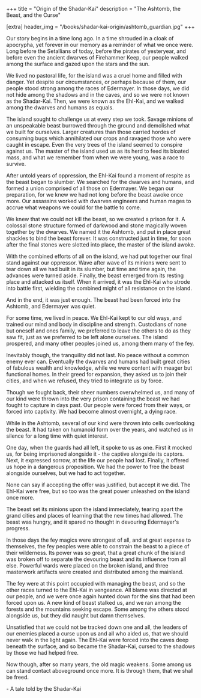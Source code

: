 +++
title = "Origin of the Shadar-Kai"
description = "The Ashtomb, the Beast, and the Curse"

[extra]
header_img = "/books/shadar-kai-origin/ashtomb_guardian.jpg"
+++

Our story begins in a time long ago. In a time shrouded in a cloak of apocrypha,
yet forever in our memory as a reminder of what we once were. Long before the
Setallians of today, before the pirates of yesteryear, and before even the
ancient dwarves of Firehammer Keep, our people walked among the surface and
gazed upon the stars and the sun.

We lived no pastoral life, for the island was a cruel home and filled with
danger. Yet despite our circumstances, or perhaps because of them, our people
stood strong among the races of Edermayer. In those days, we did not hide among
the shadows and in the caves, and so we were not known as the Shadar-Kai. Then,
we were known as the Ehl-Kai, and we walked among the dwarves and humans as
equals.

The island sought to challenge us at every step we took. Savage minions of an
unspeakable beast burrowed through the ground and demolished what we built for
ourselves. Larger creatures than those carried hordes of consuming bugs which
annihilated our crops and ravaged those who were caught in escape. Even the very
trees of the island seemed to conspire against us. The master of the island used
us as its herd to feed its bloated mass, and what we remember from when we were
young, was a race to survive.

After untold years of oppression, the Ehl-Kai found a moment of respite as the
beast began to slumber. We searched for the dwarves and humans, and formed a
union comprised of all those on Edermayer. We began our preparation, for we knew
we had not long before the beast awoke once more. Our assassins worked with
dwarven engineers and human mages to accrue what weapons we could for the battle
to come.

We knew that we could not kill the beast, so we created a prison for it. A
colossal stone structure formed of darkwood and stone magically woven together
by the dwarves. We named it the Ashtomb, and put in place great shackles to bind
the beast forever. It was constructed just in time, for soon after the final
stones were slotted into place, the master of the island awoke.

With the combined efforts of all on the island, we had put together our final
stand against our oppressor. Wave after wave of its minions were sent to tear
down all we had built in its slumber, but time and time again, the advances were
turned aside. Finally, the beast emerged from its resting place and attacked us
itself. When it arrived, it was the Ehl-Kai who strode into battle first,
wielding the combined might of all resistance on the island.

And in the end, it was just enough. The beast had been forced into the Ashtomb,
and Edermayer was quiet.

For some time, we lived in peace. We Ehl-Kai kept to our old ways, and trained
our mind and body in discipline and strength. Custodians of none but oneself and
ones family, we preferred to leave the others to do as they saw fit, just as we
preferred to be left alone ourselves. The island prospered, and many other
peoples joined us, among them many of the fey.

Inevitably though, the tranquility did not last. No peace without a common enemy
ever can. Eventually the dwarves and humans had built great cities of fabulous
wealth and knowledge, while we were content with meager but functional homes. In
their greed for expansion, they asked us to join their cities, and when we
refused, they tried to integrate us by force.

Though we fought back, their sheer numbers overwhelmed us, and many of our kind
were thrown into the very prison containing the beast we had fought to capture
in days past. Our people were forced from their ways, or forced into captivity.
We had become almost overnight, a dying race.

While in the Ashtomb, several of our kind were thrown into cells overlooking the
beast. It had taken on humanoid form over the years, and watched us in silence
for a long time with quiet interest.

One day, when the guards had all left, it spoke to us as one. First it mocked
us, for being imprisoned alongside it \- the captive alongside its captors.
Next, it expressed sorrow, at the life our people had lost. Finally, it offered
us hope in a dangerous proposition. We had the power to free the beast alongside
ourselves, but we had to act together.

None can say if accepting the offer was justified, but accept it we did. The
Ehl-Kai were free, but so too was the great power unleashed on the island once
more.

The beast set its minions upon the island immediately, tearing apart the grand
cities and places of learning that the new times had allowed. The beast was
hungry, and it spared no thought in devouring Edermayer's progress.

In those days the fey magics were strongest of all, and at great expense to
themselves, the fey peoples were able to constrain the beast to a piece of their
wilderness. Its power was so great, that a great chunk of the island was broken
off to separate the devouring beast and its influence from all else. Powerful
wards were placed on the broken island, and three masterwork artifacts were
created and distributed among the mainland.

The fey were at this point occupied with managing the beast, and so the other
races turned to the Ehl-Kai in vengeance. All blame was directed at our people,
and we were once again hunted down for the sins that had been forced upon us. A
new kind of beast stalked us, and we ran among the forests and the mountains
seeking escape. Some among the others stood alongside us, but they did naught
but damn themselves.

Unsatisfied that we could not be tracked down one and all, the leaders of our
enemies placed a curse upon us and all who aided us, that we should never walk
in the light again. The Ehl-Kai were forced into the caves deep beneath the
surface, and so became the Shadar-Kai, cursed to the shadows by those we had
helped free.

Now though, after so many years, the old magic weakens. Some among us can stand
contact aboveground once more. It is through them, that we shall be freed.

<div class="quote">
- A tale told by the Shadar-Kai </div>
